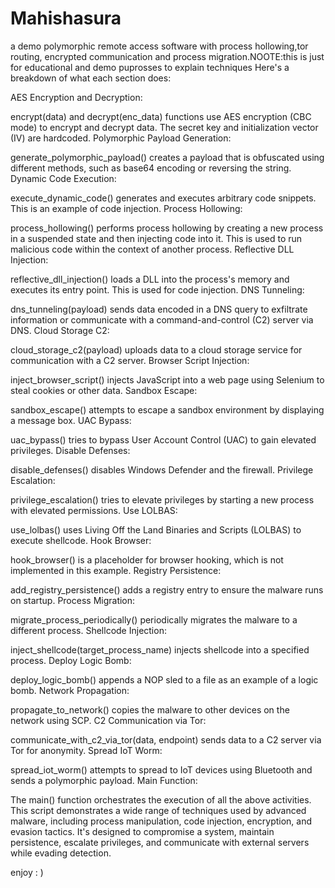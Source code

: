 # Mahishasura
a demo polymorphic remote access software with process hollowing,tor routing, encrypted communication and process migration.NOOTE:this is just for educational and demo puprosses to explain techniques 
Here's a breakdown of what each section does:

AES Encryption and Decryption:

encrypt(data) and decrypt(enc_data) functions use AES encryption (CBC mode) to encrypt and decrypt data. The secret key and initialization vector (IV) are hardcoded.
Polymorphic Payload Generation:

generate_polymorphic_payload() creates a payload that is obfuscated using different methods, such as base64 encoding or reversing the string.
Dynamic Code Execution:

execute_dynamic_code() generates and executes arbitrary code snippets. This is an example of code injection.
Process Hollowing:

process_hollowing() performs process hollowing by creating a new process in a suspended state and then injecting code into it. This is used to run malicious code within the context of another process.
Reflective DLL Injection:

reflective_dll_injection() loads a DLL into the process's memory and executes its entry point. This is used for code injection.
DNS Tunneling:

dns_tunneling(payload) sends data encoded in a DNS query to exfiltrate information or communicate with a command-and-control (C2) server via DNS.
Cloud Storage C2:

cloud_storage_c2(payload) uploads data to a cloud storage service for communication with a C2 server.
Browser Script Injection:

inject_browser_script() injects JavaScript into a web page using Selenium to steal cookies or other data.
Sandbox Escape:

sandbox_escape() attempts to escape a sandbox environment by displaying a message box.
UAC Bypass:

uac_bypass() tries to bypass User Account Control (UAC) to gain elevated privileges.
Disable Defenses:

disable_defenses() disables Windows Defender and the firewall.
Privilege Escalation:

privilege_escalation() tries to elevate privileges by starting a new process with elevated permissions.
Use LOLBAS:

use_lolbas() uses Living Off the Land Binaries and Scripts (LOLBAS) to execute shellcode.
Hook Browser:

hook_browser() is a placeholder for browser hooking, which is not implemented in this example.
Registry Persistence:

add_registry_persistence() adds a registry entry to ensure the malware runs on startup.
Process Migration:

migrate_process_periodically() periodically migrates the malware to a different process.
Shellcode Injection:

inject_shellcode(target_process_name) injects shellcode into a specified process.
Deploy Logic Bomb:

deploy_logic_bomb() appends a NOP sled to a file as an example of a logic bomb.
Network Propagation:

propagate_to_network() copies the malware to other devices on the network using SCP.
C2 Communication via Tor:

communicate_with_c2_via_tor(data, endpoint) sends data to a C2 server via Tor for anonymity.
Spread IoT Worm:

spread_iot_worm() attempts to spread to IoT devices using Bluetooth and sends a polymorphic payload.
Main Function:

The main() function orchestrates the execution of all the above activities.
This script demonstrates a wide range of techniques used by advanced malware, including process manipulation, code injection, encryption, and evasion tactics. It's designed to compromise a system, maintain persistence, escalate privileges, and communicate with external servers while evading detection.

enjoy : )
